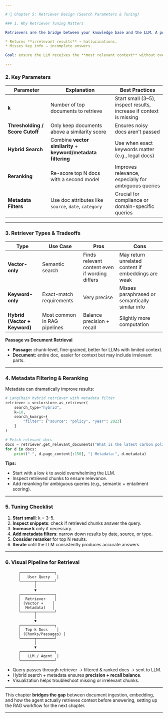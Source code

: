 ```yaml
---

# 🔹 Chapter 5: Retriever Design (Search Parameters & Tuning)

### 1. Why Retriever Tuning Matters

Retrievers are the bridge between your knowledge base and the LLM. A poorly tuned retriever either:

* Returns **irrelevant results** → hallucinations.
* Misses key info → incomplete answers.

Goal: ensure the LLM receives the **most relevant context** without overloading it with noise.

---
```


### 2. Key Parameters

| Parameter                       | Explanation                                                    | Best Practices                                                     |
| ------------------------------- | -------------------------------------------------------------- | ------------------------------------------------------------------ |
| **k**                           | Number of top documents to retrieve                            | Start small (3–5), inspect results, increase if context is missing |
| **Thresholding / Score Cutoff** | Only keep documents above a similarity score                   | Ensures noisy docs aren’t passed                                   |
| **Hybrid Search**               | Combine **vector similarity** + **keyword/metadata filtering** | Use when exact keywords matter (e.g., legal docs)                  |
| **Reranking**                   | Re-score top N docs with a second model                        | Improves relevance, especially for ambiguous queries               |
| **Metadata Filters**            | Use doc attributes like `source`, `date`, `category`           | Crucial for compliance or domain-specific queries                  |

---

### 3. Retriever Types & Tradeoffs

| Type                          | Use Case                     | Pros                                           | Cons                                                |
| ----------------------------- | ---------------------------- | ---------------------------------------------- | --------------------------------------------------- |
| **Vector-only**               | Semantic search              | Finds relevant content even if wording differs | May return unrelated content if embeddings are weak |
| **Keyword-only**              | Exact-match requirements     | Very precise                                   | Misses paraphrased or semantically similar info     |
| **Hybrid (Vector + Keyword)** | Most common in RAG pipelines | Balance precision + recall                     | Slightly more computation                           |

**Passage vs Document Retrieval**

* **Passage:** chunk-level, fine-grained, better for LLMs with limited context.
* **Document:** entire doc, easier for context but may include irrelevant parts.

---

### 4. Metadata Filtering & Reranking

Metadata can dramatically improve results:

```python
# LangChain hybrid retriever with metadata filter
retriever = vectorstore.as_retriever(
    search_type="hybrid",
    k=10,
    search_kwargs={
        "filter": {"source": "policy", "year": 2023}
    }
)

# Fetch relevant docs
docs = retriever.get_relevant_documents("What is the latest carbon policy?")
for d in docs:
    print("-", d.page_content[:150], "| Metadata:", d.metadata)
```

**Tips:**

* Start with a low `k` to avoid overwhelming the LLM.
* Inspect retrieved chunks to ensure relevance.
* Add reranking for ambiguous queries (e.g., semantic + entailment scoring).

---

### 5. Tuning Checklist

1. **Start small**: k = 3–5.
2. **Inspect snippets**: check if retrieved chunks answer the query.
3. **Increase k** only if necessary.
4. **Add metadata filters**: narrow down results by date, source, or type.
5. **Consider reranker** for top N results.
6. **Iterate** until the LLM consistently produces accurate answers.

---

### 6. Visual Pipeline for Retrieval

```
      ┌───────────────┐
      │   User Query   │
      └──────┬────────┘
             │
             ▼
      ┌───────────────┐
      │  Retriever    │
      │ (Vector +    │
      │  Metadata)   │
      └──────┬────────┘
             │
             ▼
      ┌───────────────┐
      │  Top-k Docs    │
      │ (Chunks/Passages) │
      └──────┬────────┘
             │
             ▼
      ┌───────────────┐
      │   LLM / Agent  │
      └───────────────┘
```

* Query passes through retriever → filtered & ranked docs → sent to LLM.
* Hybrid search + metadata ensures **precision + recall balance**.
* Visualization helps troubleshoot missing or irrelevant chunks.

---

This chapter **bridges the gap** between document ingestion, embedding, and how the agent actually retrieves context before answering, setting up the RAG workflow for the next chapter.

---